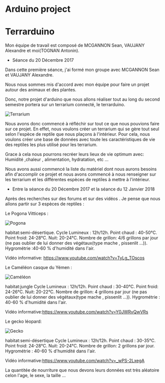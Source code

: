 # Arduino project 

# Terrarduino

Mon équipe de travail est composé de MCGANNON Sean, VAUJANY  Alexandre et moi(TOGNAN Antonin).

 * Séance du 20 Décembre 2017
 

Dans cette première séance, j'ai formé mon groupe avec MCGANNON Sean et VAUJANY  Alexandre.

Nous nous sommes mis d'accord avec mon équipe pour faire un projet autour des animaux et des plantes.

Donc, notre projet d'arduino que nous allons réaliser tout au long du second semestre portera sur un terrarium connecté, le terrarduino.



![Terrarium](http://www.nouvellestechnologies.net/images/b/bio/biopod-diapo-2.jpg)



Nous avons donc commencé à réfléchir sur tout ce que nous pouvions faire sur ce projet.
En effet, nous voulons créer un terrarium qui se gère tout seul selon l'espèce de reptile que nous plaçons à l'intérieur.
Pour cela, nous voulons créer une base de données avec toute les caractéristiques de vie des reptiles les plus utilisé pour les terrarium.

Grace à cela nous pourrons recréer leurs lieux de vie optimum avec:
Humidité ,chaleur , alimentation, hydratation, etc ... 

Nous avons aussi commencé la liste du matériel dont nous aurons besoins afin d'accomplir ce projet et nous avons commencé à nous renseigner sur les terrarium et les différentes espèces de reptiles à mettre à l'intérieur.

* Entre la séance du 20 Décembre 2017 et la séance du 12 Janvier 2018

Après des recherches sur des forums et sur des vidéos . Je pense que nous allons partir sur 3 espèces de reptiles :

Le Pogona Vitticeps :

![Pogona](https://tse3.mm.bing.net/th?id=OIP.LbCBSYcTixFAf1dprQ7bgQHaFj&pid=Api)

habitat:semi-désertique.
Cycle Lumineux : 12h/12h.
Point chaud : 40-50°C.
Point froid: 24-28°C.
Nuit: 20-24°C.
Nombre de grillon:  4/6 grillons par jour (ne pas oublier de lui donner des végétaux(type mache , pissenlit ...)).
Hygrométrie :40-60 % d'humidité dans l'air. 


Vidéo informative: https://www.youtube.com/watch?v=TyLg_TOscos

Le Caméléon casque du Yémen :

![Caméléon](http://www.desjardins-inspirations.fr/wp-content/uploads/img-principale2-673x300.jpg)

habitat:jungle
Cycle Lumineux : 12h/12h.
Point chaud : 30-40°C.
Point froid: 24-26°C.
Nuit: 20-22°C.
Nombre de grillon:  4 grillons par jour (ne pas oublier de lui donner des végétaux(type mache , pissenlit ...)).
Hygrométrie : 40-60 % d'humidité dans l'air. 

Vidéo informative:https://www.youtube.com/watch?v=Y0JWRvQwVRs

Le gecko léopard: 

![Gecko](http://cdn0.wideopenpets.com/wp-content/uploads/2016/03/bigstock-Leopard-gecko-in-front-of-a-wh-119625026.jpg)


habitat:semi-désertique
Cycle Lumineux : 12h/12h.
Point chaud : 30-35°C.
Point froid: 24-28°C.
Nuit: 20-24°C.
Nombre de grillon:  2 grillons par jour.
Hygrométrie : 40-60 % d'humidité dans l'air. 

Vidéo informative:https://www.youtube.com/watch?v=_wPS-2LxegA

La quantitée de nourriture que nous devons leurs données est très aléatoire celon l'age, le sexe, la taille ...
